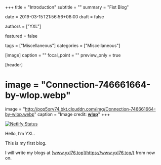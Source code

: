 +++
title = "Introduction"
subtitle = ""
summary = "Fist Blog"

date = 2019-03-15T21:56:56+08:00
draft = false

authors = ["YXL"]

featured = false

tags = ["Miscellaneous"]
categories = ["Miscellaneous"]

[image]
  caption = ""
  focal_point = ""
  preview_only = true

[header]
  # image = "Connection-746661664-by-wlop.webp"
  image = "http://pop5orv74.bkt.clouddn.com/img/Connection-746661664-by-wlop.webp"
  caption = "Image credit: [**wlop**](https://www.deviantart.com/wlop/art/Connection-746661664/)"
+++

[![Netlify Status](https://api.netlify.com/api/v1/badges/1008d0ba-6d9b-4a11-9b41-2326f3c096f2/deploy-status)](https://app.netlify.com/sites/yxl/deploys)

<link rel="stylesheet" href="../../../css/APlayer.min.css">
<script src="../../../js/APlayer.min.js"></script>
<script src="../../../js/Meting.js"></script>

<meting-js
	server = "netease"
	type = "song"
	id = "29816800"
	fixed= false
	mini= false
	autoplay = true
	preload = 'auto'
	volume = 0.8>
</meting-js>

Hello, I’m YXL.

This is my first blog.

I will write my blogs at [www.yxl76.top](https://www.yxl76.top/) from now on.